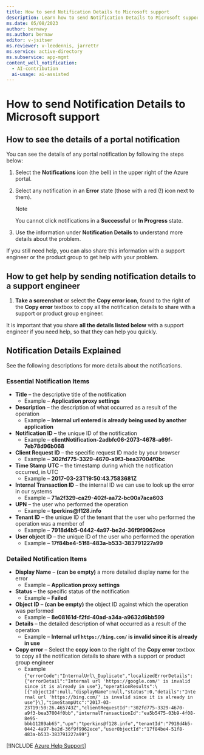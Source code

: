 ```yaml
---
title: How to send Notification Details to Microsoft support
description: Learn how to send Notification Details to Microsoft support.
ms.date: 05/08/2023
author: bernawy
ms.author: bernaw
editor: v-jsitser
ms.reviewer: v-leedennis, jarrettr
ms.service: active-directory
ms.subservice: app-mgmt
content_well_notification: 
  - AI-contribution
  ai-usage: ai-assisted
---
```

# How to send Notification Details to Microsoft support

## How to see the details of a portal notification

You can see the details of any portal notification by following the steps below:

1. Select the **Notifications** icon (the bell) in the upper right of the Azure portal.

2. Select any notification in an **Error** state (those with a red (!) icon next to them).

   > [!NOTE]  
   > You cannot click notifications in a **Successful** or **In Progress** state.

3. Use the information under **Notification Details** to understand more details about the problem.

If you still need help, you can also share this information with a support engineer or the product group to get help with your problem.

## How to get help by sending notification details to a support engineer

1. **Take a screenshot** or select the **Copy error icon**, found to the right of the **Copy error** textbox to copy all the notification details to share with a support or product group engineer.

It is important that you share **all the details listed below** with a support engineer if you need help, so that they can help you quickly.

## Notification Details Explained

See the following descriptions for more details about the notifications.

### Essential Notification Items

- **Title** – the descriptive title of the notification
  - Example – **Application proxy settings**
- **Description** – the description of what occurred as a result of the operation
  - Example – **Internal url entered is already being used by another application**
- **Notification ID** – the unique ID of the notification
  - Example – **clientNotification-2adbfc06-2073-4678-a69f-7eb78d96b068**
- **Client Request ID** – the specific request ID made by your browser
  - Example – **302fd775-3329-4670-a9f3-bea37004f0bc**
- **Time Stamp UTC** – the timestamp during which the notification occurred, in UTC
  - Example – **2017-03-23T19:50:43.7583681Z**
- **Internal Transaction ID** – the internal ID we can use to look up the error in our systems
  - Example – **71a2f329-ca29-402f-aa72-bc00a7aca603**
- **UPN** – the user who performed the operation
  - Example – **tperkins\@f128.info**
- **Tenant ID** – the unique ID of the tenant that the user who performed the operation was a member of
  - Example – **7918d4b5-0442-4a97-be2d-36f9f9962ece**
- **User object ID** – the unique ID of the user who performed the operation
  - Example – **17f84be4-51f8-483a-b533-383791227a99**

### Detailed Notification Items

- **Display Name** – **(can be empty)** a more detailed display name for the error
  - Example – **Application proxy settings**
- **Status** – the specific status of the notification
  - Example – **Failed**
- **Object ID** – **(can be empty)** the object ID against which the operation was performed
  - Example – **8e08161d-f2fd-40ad-a34a-a9632d6bb599**
- **Details** – the detailed description of what occurred as a result of the operation
  - Example – **Internal url `https://bing.com/` is invalid since it is already in use**
- **Copy error** – Select the **copy icon** to the right of the **Copy error** textbox to copy all the notification details to share with a support or product group engineer
  - Example
    ```{"errorCode":"InternalUrl\_Duplicate","localizedErrorDetails":{"errorDetail":"Internal url 'https://google.com/' is invalid since it is already in use"},"operationResults":\[{"objectId":null,"displayName":null,"status":0,"details":"Internal url 'https://bing.com/' is invalid since it is already in use"}\],"timeStampUtc":"2017-03-23T19:50:26.465743Z","clientRequestId":"302fd775-3329-4670-a9f3-bea37004f0bb","internalTransactionId":"ea5b5475-03b9-4f08-8e95-bbb11289ab65","upn":"tperkins@f128.info","tenantId":"7918d4b5-0442-4a97-be2d-36f9f9962ece","userObjectId":"17f84be4-51f8-483a-b533-383791227a99"}```

[!INCLUDE [Azure Help Support](../../includes/azure-help-support.md)]
